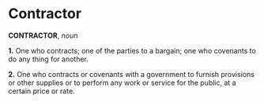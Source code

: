 # Contractor

**CONTRACTOR**, _noun_

**1.** One who contracts; one of the parties to a bargain; one who covenants to do any thing for another.

**2.** One who contracts or covenants with a government to furnish provisions or other supplies or to perform any work or service for the public, at a certain price or rate.